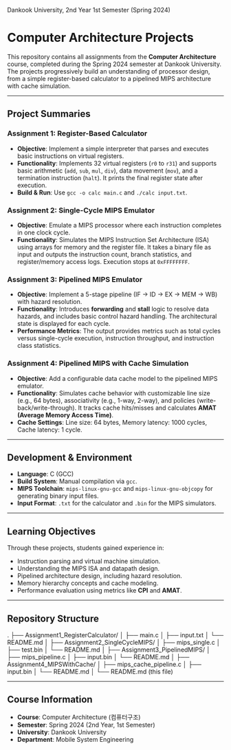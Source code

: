 Dankook University, 2nd Year 1st Semester (Spring 2024)

# Computer Architecture Projects

This repository contains all assignments from the **Computer Architecture** course, completed during the Spring 2024 semester at Dankook University. The projects progressively build an understanding of processor design, from a simple register-based calculator to a pipelined MIPS architecture with cache simulation.

---

## Project Summaries

### Assignment 1: Register-Based Calculator
- **Objective**: Implement a simple interpreter that parses and executes basic instructions on virtual registers.
- **Functionality**: Implements 32 virtual registers (`r0` to `r31`) and supports basic arithmetic (`add`, `sub`, `mul`, `div`), data movement (`mov`), and a termination instruction (`halt`). It prints the final register state after execution.
- **Build & Run**: Use `gcc -o calc main.c` and `./calc input.txt`.

### Assignment 2: Single-Cycle MIPS Emulator
- **Objective**: Emulate a MIPS processor where each instruction completes in one clock cycle.
- **Functionality**: Simulates the MIPS Instruction Set Architecture (ISA) using arrays for memory and the register file. It takes a binary file as input and outputs the instruction count, branch statistics, and register/memory access logs. Execution stops at `0xFFFFFFFF`.

### Assignment 3: Pipelined MIPS Emulator
- **Objective**: Implement a 5-stage pipeline (IF → ID → EX → MEM → WB) with hazard resolution.
- **Functionality**: Introduces **forwarding** and **stall** logic to resolve data hazards, and includes basic control hazard handling. The architectural state is displayed for each cycle.
- **Performance Metrics**: The output provides metrics such as total cycles versus single-cycle execution, instruction throughput, and instruction class statistics.

### Assignment 4: Pipelined MIPS with Cache Simulation
- **Objective**: Add a configurable data cache model to the pipelined MIPS emulator.
- **Functionality**: Simulates cache behavior with customizable line size (e.g., 64 bytes), associativity (e.g., 1-way, 2-way), and policies (write-back/write-through). It tracks cache hits/misses and calculates **AMAT (Average Memory Access Time)**.
- **Cache Settings**: Line size: 64 bytes, Memory latency: 1000 cycles, Cache latency: 1 cycle.

---

## Development & Environment

- **Language**: C (GCC)
- **Build System**: Manual compilation via `gcc`.
- **MIPS Toolchain**: `mips-linux-gnu-gcc` and `mips-linux-gnu-objcopy` for generating binary input files.
- **Input Format**: `.txt` for the calculator and `.bin` for the MIPS simulators.

---

## Learning Objectives

Through these projects, students gained experience in:
- Instruction parsing and virtual machine simulation.
- Understanding the MIPS ISA and datapath design.
- Pipelined architecture design, including hazard resolution.
- Memory hierarchy concepts and cache modeling.
- Performance evaluation using metrics like **CPI** and **AMAT**.

---

## Repository Structure
.
├── Assignment1_RegisterCalculator/
│ ├── main.c
│ ├── input.txt
│ └── README.md
│
├── Assignment2_SingleCycleMIPS/
│ ├── mips_single.c
│ ├── test.bin
│ └── README.md
│
├── Assignment3_PipelinedMIPS/
│ ├── mips_pipeline.c
│ ├── input.bin
│ └── README.md
│
├── Assignment4_MIPSWithCache/
│ ├── mips_cache_pipeline.c
│ ├── input.bin
│ └── README.md
│
└── README.md (this file)


---

## Course Information

- **Course**: Computer Architecture (컴퓨터구조)
- **Semester**: Spring 2024 (2nd Year, 1st Semester)
- **University**: Dankook University
- **Department**: Mobile System Engineering



